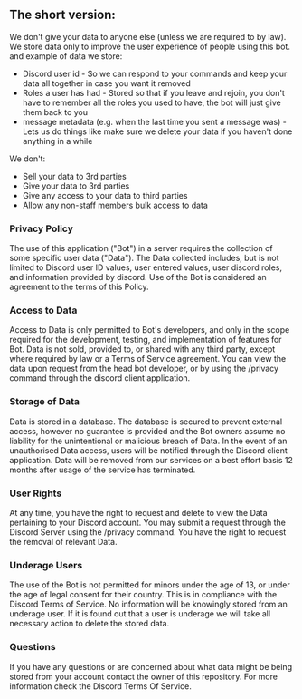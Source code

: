 ## The short version:
We don't give your data to anyone else (unless we are required to by law). 
We store data only to improve the user experience of people using this bot. 
and example of data we store:
- Discord user id - So we can respond to your commands and keep your data all together in case you want it removed
- Roles a user has had - Stored so that if you leave and rejoin, you don't have to remember all the roles you used to have, the bot will just give them back to you
- message metadata (e.g. when the last time you sent a message was) - Lets us do things like make sure we delete your data if you haven't done anything in a while

We don't: 
- Sell your data to 3rd parties
- Give your data to 3rd parties
- Give any access to your data to third parties
- Allow any non-staff members bulk access to data

### Privacy Policy
The use of this application ("Bot") in a server requires the collection of some specific user data ("Data"). The Data collected includes, but is not limited to Discord user ID values, user entered values, user discord roles, and information provided by discord. Use of the Bot is considered an agreement to the terms of this Policy.

### Access to Data
Access to Data is only permitted to Bot's developers, and only in the scope required for the development, testing, and implementation of features for Bot. Data is not sold, provided to, or shared with any third party, except where required by law or a Terms of Service agreement. You can view the data upon request from the head bot developer, or by using the /privacy command through the discord client application.

### Storage of Data
Data is stored in a database. The database is secured to prevent external access, however no guarantee is provided and the Bot owners assume no liability for the unintentional or malicious breach of Data. In the event of an unauthorised Data access, users will be notified through the Discord client application. Data will be removed from our services on a best effort basis 12 months after usage of the service has terminated.

### User Rights
At any time, you have the right to request and delete to view the Data pertaining to your Discord account. You may submit a request through the Discord Server using the /privacy command. You have the right to request the removal of relevant Data.

### Underage Users
The use of the Bot is not permitted for minors under the age of 13, or under the age of legal consent for their country. This is in compliance with the Discord Terms of Service. No information will be knowingly stored from an underage user. If it is found out that a user is underage we will take all necessary action to delete the stored data.

### Questions
If you have any questions or are concerned about what data might be being stored from your account contact the owner of this repository. For more information check the Discord Terms Of Service.
